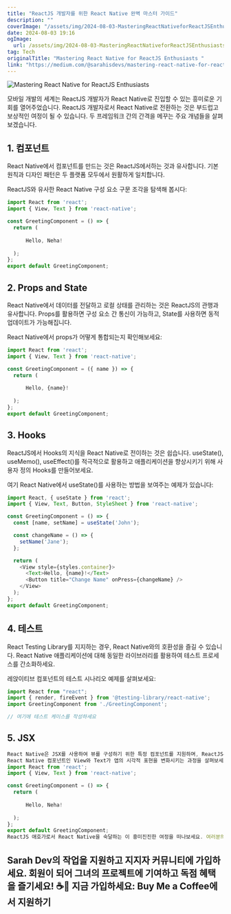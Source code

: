 ```yaml
---
title: "ReactJS 개발자를 위한 React Native 완벽 마스터 가이드"
description: ""
coverImage: "/assets/img/2024-08-03-MasteringReactNativeforReactJSEnthusiasts_0.png"
date: 2024-08-03 19:16
ogImage: 
  url: /assets/img/2024-08-03-MasteringReactNativeforReactJSEnthusiasts_0.png
tag: Tech
originalTitle: "Mastering React Native for ReactJS Enthusiasts "
link: "https://medium.com/@sarahisdevs/mastering-react-native-for-reactjs-enthusiasts-604218765d9e"
---
```




![Mastering React Native for ReactJS Enthusiasts](/assets/img/2024-08-03-MasteringReactNativeforReactJSEnthusiasts_0.png)

모바일 개발의 세계는 ReactJS 개발자가 React Native로 진입할 수 있는 흥미로운 기회를 열어주었습니다. ReactJS 개발자로서 React Native로 전환하는 것은 부드럽고 보상적인 여정이 될 수 있습니다. 두 프레임워크 간의 간격을 메꾸는 주요 개념들을 살펴보겠습니다.

## 1. 컴포넌트

React Native에서 컴포넌트를 만드는 것은 ReactJS에서하는 것과 유사합니다. 기본 원칙과 디자인 패턴은 두 플랫폼 모두에서 원활하게 일치합니다.


<div class="content-ad"></div>

ReactJS와 유사한 React Native 구성 요소 구문 조각을 탐색해 봅시다:

```js
import React from 'react';
import { View, Text } from 'react-native';

const GreetingComponent = () => {
  return (
    
      Hello, Neha!
    
  );
};
export default GreetingComponent;
```

## 2. Props and State

React Native에서 데이터를 전달하고 로컬 상태를 관리하는 것은 ReactJS의 관행과 유사합니다. Props를 활용하면 구성 요소 간 통신이 가능하고, State를 사용하면 동적 업데이트가 가능해집니다.

<div class="content-ad"></div>

React Native에서 props가 어떻게 통합되는지 확인해보세요:

```js
import React from 'react';
import { View, Text } from 'react-native';

const GreetingComponent = ({ name }) => {
  return (
    
      Hello, {name}!
    
  );
};
export default GreetingComponent;
```

## 3. Hooks

ReactJS에서 Hooks의 지식을 React Native로 전이하는 것은 쉽습니다. useState(), useMemo(), useEffect()를 적극적으로 활용하고 애플리케이션을 향상시키기 위해 사용자 정의 Hooks를 만들어보세요.

<div class="content-ad"></div>

여기 React Native에서 useState()를 사용하는 방법을 보여주는 예제가 있습니다:

```js
import React, { useState } from 'react';
import { View, Text, Button, StyleSheet } from 'react-native';

const GreetingComponent = () => {
  const [name, setName] = useState('John');

  const changeName = () => {
    setName('Jane');
  };

  return (
    <View style={styles.container}>
      <Text>Hello, {name}!</Text>
      <Button title="Change Name" onPress={changeName} />
    </View>
  );
};
export default GreetingComponent;
```

## 4. 테스트

React Testing Library를 지지하는 경우, React Native와의 호환성을 즐길 수 있습니다. React Native 애플리케이션에 대해 동일한 라이브러리를 활용하여 테스트 프로세스를 간소화하세요.

<div class="content-ad"></div>

레앉이티브 컴포넌트의 테스트 시나리오 예제를 살펴보세요:

```js
import React from "react";
import { render, fireEvent } from '@testing-library/react-native';
import GreetingComponent from './GreetingComponent';

// 여기에 테스트 케이스를 작성하세요
```

## 5. JSX

```js
React Native은 JSX를 사용하여 뷰를 구성하기 위한 특정 컴포넌트를 지원하며, ReactJS는 HTML DOM 요소의 다양한 배열을 활용하여 동적 사용자 인터페이스를 만들 수 있도록 합니다. 
React Native 컴포넌트인 View와 Text가 앱의 시각적 표현을 변화시키는 과정을 살펴보세요:
import React from 'react';
import { View, Text } from 'react-native';

const GreetingComponent = () => {
  return (
    
      Hello, Neha!
    
  );
};
export default GreetingComponent;
ReactJS 애호가로서 React Native을 숙달하는 이 흥미진진한 여정을 떠나보세요. 여러분의 스킬이 새로운 높이로 도약하는 것을 지켜봐 주세요. 행복한 학습되길! 🎉
```

<div class="content-ad"></div>

## Sarah Dev의 작업을 지원하고 지지자 커뮤니티에 가입하세요. 회원이 되어 그녀의 프로젝트에 기여하고 독점 혜택을 즐기세요! ☕💼 지금 가입하세요: Buy Me a Coffee에서 지원하기